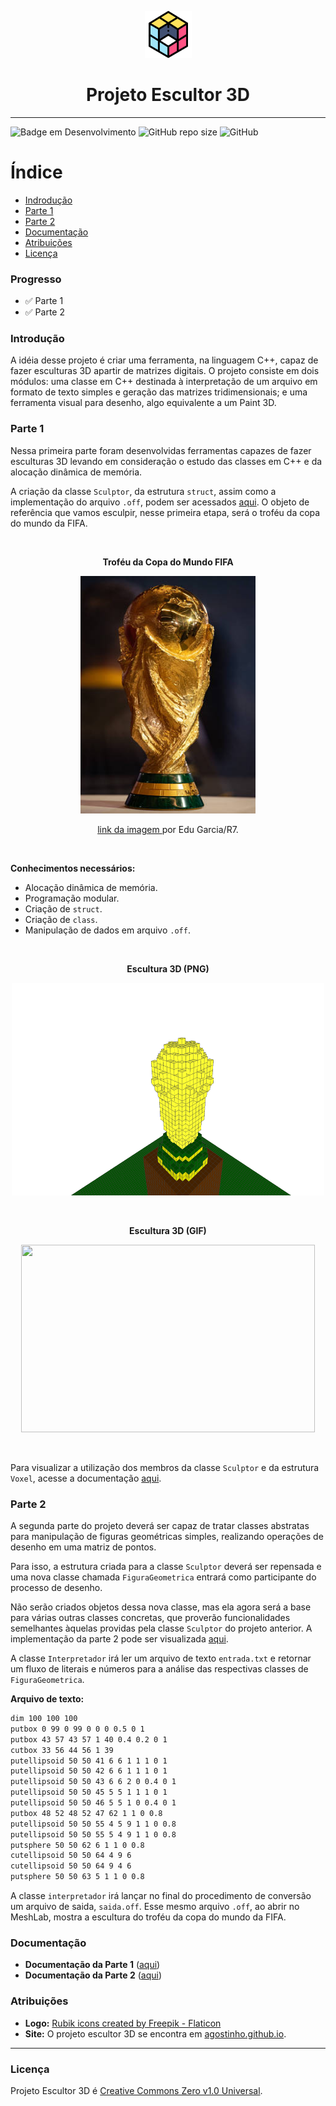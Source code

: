
<p align="center">
    <img width="75" height="75" src = "src/assets/readme/rubik.png">
    
</p>
    <h1 align="center"> Projeto Escultor 3D </h1>


---

![Badge em Desenvolvimento](http://img.shields.io/static/v1?label=STATUS&message=EM%20DESENVOLVIMENTO&color=GREEN&style=for-the-badge)  ![GitHub repo size](https://img.shields.io/github/repo-size/franssoares/Projeto-Escultor-3D?style=for-the-badge)    ![GitHub](https://img.shields.io/github/license/Franssoares/Projeto-Escultor-3D?style=for-the-badge)

# Índice 

* [Indrodução](#introdução)
* [Parte 1](#parte-1)
* [Parte 2](#parte-2)
* [Documentação](#documentação)
* [Atribuições](#atribuições)
* [Licença](#licença)


### Progresso

- :white_check_mark: Parte 1
- :white_check_mark: Parte 2

### Introdução
A idéia desse projeto é criar uma ferramenta, na linguagem C++, capaz de fazer esculturas 3D apartir de matrizes digitais. O projeto consiste em dois módulos: uma classe em C++ destinada à interpretação de um arquivo em formato de texto simples e geração das matrizes tridimensionais; e uma ferramenta visual para desenho, algo equivalente a um Paint 3D.

### Parte 1
Nessa primeira parte foram desenvolvidas ferramentas capazes de fazer esculturas 3D levando em consideração o estudo das classes em C++ e da alocação dinâmica de memória. 

A criação da classe `Sculptor`, da estrutura `struct`, assim como a implementação do arquivo `.off`, podem ser acessados [aqui](https://github.com/franssoares/Projeto-Escultor-3D/tree/main/parte1). O objeto de referência que vamos esculpir, nesse primeira etapa, será o troféu da copa do mundo da FIFA.


<br>

<p align="center">
    <b>Troféu da Copa do Mundo FIFA</b>
</p>

<p align="center">
    <img 
    width="280" 
    height="380"
    src="src\assets\readme\trofeu.png">
</p>

<p align="center">
    <a  
        href="https://www.r7.com/B1nQ" 
        tittle= "Troféu da copa do mundo FIFA">link da imagem 
        </a>
    por Edu Garcia/R7.
</p>

<br>


**Conhecimentos necessários:**
- Alocação dinâmica de memória.
- Programação modular.
- Criação de `struct`.
- Criação de `class`.
- Manipulação de dados em arquivo `.off`.


<br>

<p align="center">
    <b>Escultura 3D (PNG)</b>
</p>
<p align="center">
    <img 
    width="500" 
    height="340" 
    src = "src/assets/readme/snapshot02.png">
</p>

<br>

<p align="center">
    <b>Escultura 3D (GIF)</b>
</p>
<p align="center">
    <img 
    width="470" 
    height="300" 
    src = "src/assets/readme/imagem.gif">
</p>

<br>


Para visualizar a utilização dos membros da classe `Sculptor` e da estrutura `Voxel`, acesse a documentação [aqui](#documentação).

### Parte 2

A segunda parte do projeto deverá ser capaz de tratar classes abstratas para manipulação de figuras geométricas simples, realizando operações de desenho em uma matriz de pontos.

Para isso, a estrutura criada para a classe `Sculptor` deverá ser repensada e uma nova classe chamada `FiguraGeometrica` entrará como participante do processo de desenho.

Não serão criados objetos dessa nova classe, mas ela agora será a base para várias outras classes concretas, que proverão funcionalidades semelhantes àquelas providas pela classe `Sculptor` do projeto anterior. A implementação da parte 2 pode ser visualizada [aqui](https://github.com/franssoares/Projeto-Escultor-3D/tree/main/parte2).

A classe `Interpretador` irá ler um arquivo de texto `entrada.txt` e retornar um
fluxo de literais e números para a análise das respectivas classes de `FiguraGeometrica`.


**Arquivo de texto:**

``` txt
dim 100 100 100
putbox 0 99 0 99 0 0 0 0.5 0 1
putbox 43 57 43 57 1 40 0.4 0.2 0 1
cutbox 33 56 44 56 1 39
putellipsoid 50 50 41 6 6 1 1 1 0 1
putellipsoid 50 50 42 6 6 1 1 1 0 1
putellipsoid 50 50 43 6 6 2 0 0.4 0 1
putellipsoid 50 50 45 5 5 1 1 1 0 1
putellipsoid 50 50 46 5 5 1 0 0.4 0 1
putbox 48 52 48 52 47 62 1 1 0 0.8
putellipsoid 50 50 55 4 5 9 1 1 0 0.8
putellipsoid 50 50 55 5 4 9 1 1 0 0.8
putsphere 50 50 62 6 1 1 0 0.8
cutellipsoid 50 50 64 4 9 6
cutellipsoid 50 50 64 9 4 6
putsphere 50 50 63 5 1 1 0 0.8
```

A classe `interpretador` irá lançar no final do procedimento de conversão um arquivo de saida, `saida.off`. Esse mesmo arquivo `.off`, ao abrir no MeshLab, mostra a escultura do troféu da copa do mundo da FIFA.

### Documentação

* **Documentação da Parte 1** ([aqui](https://franssoares.github.io/parte1/))
* **Documentação da Parte 2** ([aqui](https://franssoares.github.io/parte2/))

### Atribuições
* **Logo:** <a href="https://www.flaticon.com/free-icons/rubik" title="rubik icons">Rubik icons created by Freepik - Flaticon</a>
* **Site:** O projeto escultor 3D se encontra em <a href="https://agostinhobritojr.github.io/curso/progav-dca1202/escultor.html" title="site do professor">agostinho.github.io</a>.

---
### Licença

Projeto Escultor 3D é [Creative Commons Zero v1.0 Universal](https://github.com/Franssoares/Projeto-Escultor-3D/blob/main/license).